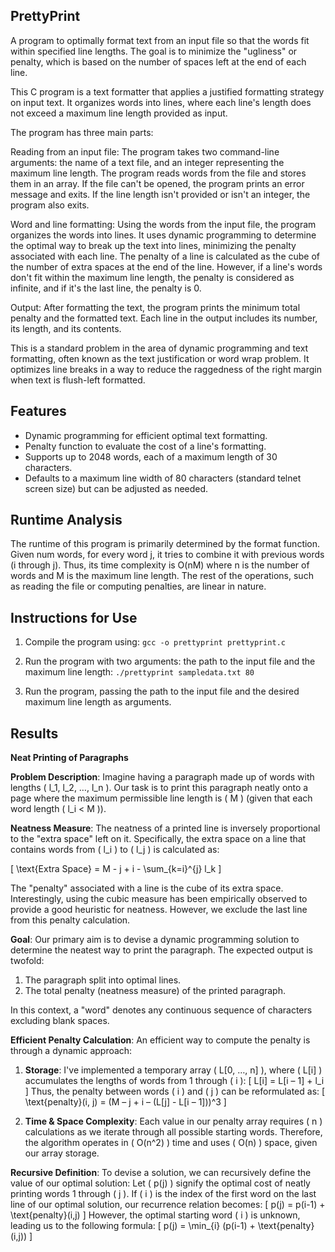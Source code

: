 ## PrettyPrint

A program to optimally format text from an input file so that the words fit within specified line lengths. The goal is to minimize the "ugliness" or penalty, which is based on the number of spaces left at the end of each line.

This C program is a text formatter that applies a justified formatting strategy on input text. It organizes words into lines, where each line's length does not exceed a maximum line length provided as input.

The program has three main parts:

Reading from an input file: The program takes two command-line arguments: the name of a text file, and an integer representing the maximum line length. The program reads words from the file and stores them in an array. If the file can't be opened, the program prints an error message and exits. If the line length isn't provided or isn't an integer, the program also exits.

Word and line formatting: Using the words from the input file, the program organizes the words into lines. It uses dynamic programming to determine the optimal way to break up the text into lines, minimizing the penalty associated with each line. The penalty of a line is calculated as the cube of the number of extra spaces at the end of the line. However, if a line's words don't fit within the maximum line length, the penalty is considered as infinite, and if it's the last line, the penalty is 0.

Output: After formatting the text, the program prints the minimum total penalty and the formatted text. Each line in the output includes its number, its length, and its contents.

This is a standard problem in the area of dynamic programming and text formatting, often known as the text justification or word wrap problem. It optimizes line breaks in a way to reduce the raggedness of the right margin when text is flush-left formatted.

## Features
* Dynamic programming for efficient optimal text formatting.
* Penalty function to evaluate the cost of a line's formatting.
* Supports up to 2048 words, each of a maximum length of 30 characters.
* Defaults to a maximum line width of 80 characters (standard telnet screen size) but can be adjusted as needed.

## Runtime Analysis

The runtime of this program is primarily determined by the format function. Given num words, for every word j, it tries to combine it with previous words (i through j). Thus, its time complexity is O(nM) where n is the number of words and M is the maximum line length. The rest of the operations, such as reading the file or computing penalties, are linear in nature.

## Instructions for Use

1) Compile the program using:
   `gcc -o prettyprint prettyprint.c`

2) Run the program with two arguments: the path to the input file and the maximum line length:
   `./prettyprint sampledata.txt 80`

3) Run the program, passing the path to the input file and the desired maximum line length as arguments.

## Results

**Neat Printing of Paragraphs**

**Problem Description**: 
Imagine having a paragraph made up of words with lengths \( l_1, l_2, …, l_n \). Our task is to print this paragraph neatly onto a page where the maximum permissible line length is \( M \) (given that each word length \( l_i < M \)).

**Neatness Measure**:
The neatness of a printed line is inversely proportional to the "extra space" left on it. Specifically, the extra space on a line that contains words from \( l_i \) to \( l_j \) is calculated as:

\[ \text{Extra Space} = M - j + i - \sum_{k=i}^{j} l_k \]

The "penalty" associated with a line is the cube of its extra space. Interestingly, using the cubic measure has been empirically observed to provide a good heuristic for neatness. However, we exclude the last line from this penalty calculation.

**Goal**: 
Our primary aim is to devise a dynamic programming solution to determine the neatest way to print the paragraph. The expected output is twofold: 
1. The paragraph split into optimal lines.
2. The total penalty (neatness measure) of the printed paragraph.

In this context, a "word" denotes any continuous sequence of characters excluding blank spaces.

**Efficient Penalty Calculation**:
An efficient way to compute the penalty is through a dynamic approach:

1. **Storage**: I've implemented a temporary array \( L[0, …, n] \), where \( L[i] \) accumulates the lengths of words from 1 through \( i \): 
\[ L[i] = L[i – 1] + l_i \]
Thus, the penalty between words \( i \) and \( j \) can be reformulated as:
\[ \text{penalty}(i, j) = (M – j + i – (L[j] - L[i – 1]))^3 \]

2. **Time & Space Complexity**: Each value in our penalty array requires \( n \) calculations as we iterate through all possible starting words. Therefore, the algorithm operates in \( O(n^2) \) time and uses \( O(n) \) space, given our array storage.

**Recursive Definition**:
To devise a solution, we can recursively define the value of our optimal solution:
Let \( p(j) \) signify the optimal cost of neatly printing words 1 through \( j \). If \( i \) is the index of the first word on the last line of our optimal solution, our recurrence relation becomes:
\[ p(j) = p(i-1) + \text{penalty}(i,j) \]
However, the optimal starting word \( i \) is unknown, leading us to the following formula:
\[ p(j) = \min_{i} (p(i-1) + \text{penalty}(i,j)) \]


